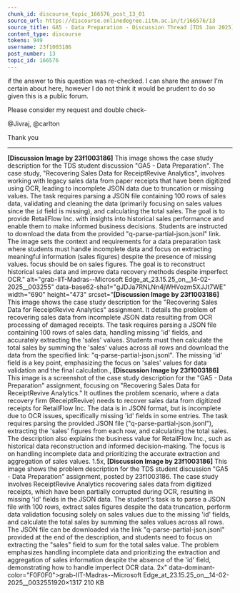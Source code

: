 ```yaml
---
chunk_id: discourse_topic_166576_post_13_01
source_url: https://discourse.onlinedegree.iitm.ac.in/t/166576/13
source_title: GA5 - Data Preparation - Discussion Thread [TDS Jan 2025]
content_type: discourse
tokens: 949
username: 23f1003186
post_number: 13
topic_id: 166576
---
```


 if the answer to this question was re-checked. I can share the answer I’m certain about here, however I do not think it would be prudent to do so given this is a public forum.

Please consider my request and double check-

@Jivraj, @carlton

Thank you

---

**[Discussion Image by 23f1003186]** This image shows the case study description for the TDS student discussion "GA5 - Data Preparation". The case study, "Recovering Sales Data for ReceiptRevive Analytics", involves working with legacy sales data from paper receipts that have been digitized using OCR, leading to incomplete JSON data due to truncation or missing values. The task requires parsing a JSON file containing 100 rows of sales data, validating and cleaning the data (primarily focusing on sales values since the `id` field is missing), and calculating the total sales. The goal is to provide RetailFlow Inc. with insights into historical sales performance and enable them to make informed business decisions. Students are instructed to download the data from the provided "q-parse-partial-json.jsonl" link. The image sets the context and requirements for a data preparation task where students must handle incomplete data and focus on extracting meaningful information (sales figures) despite the presence of missing values. focus should be on sales figures. The goal is to reconstruct historical sales data and improve data recovery methods despite imperfect OCR." alt="grab-IIT-Madras--Microsoft Edge_at_23.15.25_on__14-02-2025__003255" data-base62-sha1="gJDJa7RNLNn4jWHVozm5XJJt7WE" width="690" height="473" srcset="**[Discussion Image by 23f1003186]** This image shows the case study description for the "Recovering Sales Data for ReceiptRevive Analytics" assignment. It details the problem of recovering sales data from incomplete JSON data resulting from OCR processing of damaged receipts. The task requires parsing a JSON file containing 100 rows of sales data, handling missing 'id' fields, and accurately extracting the 'sales' values. Students must then calculate the total sales by summing the 'sales' values across all rows and download the data from the specified link: "q-parse-partial-json.jsonl". The missing 'id' field is a key point, emphasizing the focus on 'sales' values for data validation and the final calculation., **[Discussion Image by 23f1003186]** This image is a screenshot of the case study description for the "GA5 - Data Preparation" assignment, focusing on "Recovering Sales Data for ReceiptRevive Analytics." It outlines the problem scenario, where a data recovery firm (ReceiptRevive) needs to recover sales data from digitized receipts for RetailFlow Inc. The data is in JSON format, but is incomplete due to OCR issues, specifically missing 'id' fields in some entries. The task requires parsing the provided JSON file ("q-parse-partial-json.jsonl"), extracting the 'sales' figures from each row, and calculating the total sales. The description also explains the business value for RetailFlow Inc., such as historical data reconstruction and informed decision-making. The focus is on handling incomplete data and prioritizing the accurate extraction and aggregation of sales values. 1.5x, **[Discussion Image by 23f1003186]** This image shows the problem description for the TDS student discussion "GA5 - Data Preparation" assignment, posted by 23f1003186. The case study involves ReceiptRevive Analytics recovering sales data from digitized receipts, which have been partially corrupted during OCR, resulting in missing 'id' fields in the JSON data. The student's task is to parse a JSON file with 100 rows, extract sales figures despite the data truncation, perform data validation focusing solely on sales values due to the missing 'id' fields, and calculate the total sales by summing the sales values across all rows. The JSON file can be downloaded via the link "q-parse-partial-json.jsonl" provided at the end of the description, and students need to focus on extracting the "sales" field to sum for the total sales value. The problem emphasizes handling incomplete data and prioritizing the extraction and aggregation of sales information despite the absence of the 'id' field, demonstrating how to handle imperfect OCR data. 2x" data-dominant-color="F0F0F0">grab-IIT-Madras--Microsoft Edge_at_23.15.25_on__14-02-2025__0032551920×1317 210 KB
